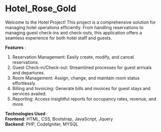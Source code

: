 # Hotel_Rose_Gold

Welcome to the Hotel Project! This project is a comprehensive solution for managing hotel operations efficiently. From handling reservations to managing guest check-ins and check-outs, this application offers a seamless experience for both hotel staff and guests.

<b> Features </b>:
 1. Reservation Management: Easily create, modify, and cancel reservations.
 2. Guest Check-in/Check-out: Streamlined processes for guest arrivals and departures.
 3. Room Management: Assign, change, and maintain room status effortlessly.
 4. Billing and Invoicing: Generate bills and invoices for guest stays and services availed.
 5. Reporting: Access insightful reports for occupancy rates, revenue, and more.
    
<b> Technologies Used </b>: <br>
<b>Frontend</b>: HTML, CSS, Bootstrap, JavaScript, Jquery <br>
<b>Backend</b>: PHP, CodeIgniter, MYSQL
